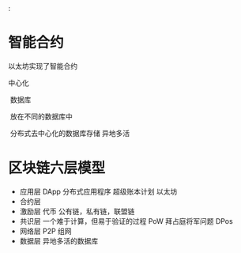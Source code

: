 :

# 智能合约

以太坊实现了智能合约





中心化

​	数据库

​	放在不同的数据库中

​	分布式去中心化的数据库存储	异地多活





# 区块链六层模型

* 应用层 DApp 分布式应用程序   超级账本计划	以太坊
* 合约层
* 激励层 代币 公有链，私有链，联盟链 
* 共识层 一个难于计算，但易于验证的过程 PoW 拜占庭将军问题 DPos
* 网络层 P2P 组网
* 数据层 异地多活的数据库

